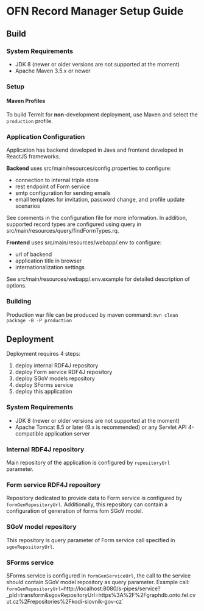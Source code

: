 # OFN Record Manager Setup Guide

## Build

### System Requirements

- JDK 8 (newer or older versions are not supported at the moment)
- Apache Maven 3.5.x or newer

### Setup

#### Maven Profiles

To build TermIt for **non**-development deployment, use Maven and select the `production` profile.

### Application Configuration

Application has backend developed in Java and frontend developed in ReactJS frameworks. 

__Backend__ uses src/main/resources/config.properties to configure:
* connection to internal triple store
* rest endpoint of Form service
* smtp configuration for sending emails
* email templates for invitation, password change, and profile update scenarios

See comments in the configuration file for more information. In addition, supported record types are configured using query in src/main/resources/query/findFormTypes.rq.
 
__Frontend__ uses src/main/resources/webapp/.env to configure:
* url of backend
* application title in browser
* internationalization settings

See src/main/resources/webapp/.env.example for detailed description of options. 

### Building

Production war file can be produced by maven command: `mvn clean package -B -P production`

## Deployment

Deployment requires 4 steps:
1) deploy internal RDF4J repository
2) deploy Form service RDF4J repository
2) deploy SGoV models repository
3) deploy SForms service
4) deploy this application

### System Requirements

- JDK 8 (newer or older versions are not supported at the moment)
- Apache Tomcat 8.5 or later (9.x is recommended) or any Servlet API 4-compatible application server

 ### Internal RDF4J repository
 
 Main repository of the application is configured by `repositoryUrl` parameter. 
 
 ### Form service RDF4J repository
 
 Repository dedicated to provide data to Form service is configured by `formGenRepositoryUrl`. Additionally, this repository can contain a configuration of generation of forms fom SGoV model.
 
 ### SGoV model repository
  
 This repository is query parameter of Form service call specified in `sgovRepositoryUrl`.

 ### SForms service
 
 SForms service is configured in `formGenServiceUrl`, the call to the service should contain SGoV model repository as query parameter. Example call:
 `formGenRepositoryUrl=`http://localhost:8080/s-pipes/service?_pId=transform&sgovRepositoryUrl=https%3A%2F%2Fgraphdb.onto.fel.cvut.cz%2Frepositories%2Fkodi-slovnik-gov-cz`



